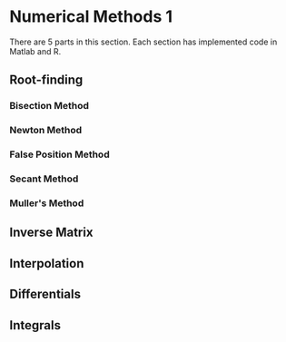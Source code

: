 Numerical Methods 1
==========

There are 5 parts in this section. Each section has implemented code in Matlab and R.

## Root-finding
### Bisection Method
### Newton Method
### False Position Method
### Secant Method
### Muller's Method


## Inverse Matrix

## Interpolation

## Differentials

## Integrals


